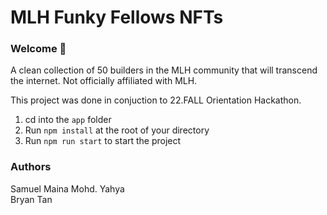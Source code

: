 # MLH Funky Fellows NFTs
### Welcome 👋
A clean collection of 50 builders in the MLH community that will transcend the internet. Not officially affiliated with MLH.

This project was done in conjuction to 22.FALL Orientation Hackathon.

1. cd into the `app` folder
2. Run `npm install` at the root of your directory
3. Run `npm run start` to start the project

### Authors
Samuel Maina
Mohd. Yahya  
Bryan Tan
